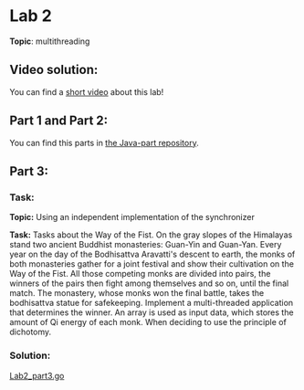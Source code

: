 # Lab 2
**Topic**: multithreading

## Video solution:
You can find a [short video](Lab%202%20solution%20video%20DP.mp4) about this lab!

## Part 1 and Part 2:
You can find this parts in [the Java-part repository](https://github.com/KNU-3rd-year/Distributed-programming-labs/tree/master/Lab2).

## Part 3:
### Task:
**Topic:**
Using an independent implementation of the synchronizer

**Task:**
Tasks about the Way of the Fist. On the gray slopes of the Himalayas stand two ancient Buddhist monasteries: 
Guan-Yin and Guan-Yan. Every year on the day of the Bodhisattva Aravatti's descent to earth, 
the monks of both monasteries gather for a joint festival and show their cultivation on the Way of the Fist. 
All those competing monks are divided into pairs, the winners of the pairs then fight among themselves and so on, 
until the final match. The monastery, whose monks won the final battle, takes the bodhisattva statue for safekeeping. 
Implement a multi-threaded application that determines the winner. 
An array is used as input data, which stores the amount of Qi energy of each monk. 
When deciding to use the principle of dichotomy.

### Solution:
[Lab2_part3.go](Lab2_part3.go)